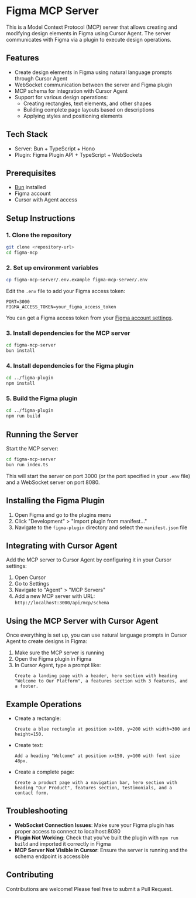 # Figma MCP Server

This is a Model Context Protocol (MCP) server that allows creating and modifying design elements in Figma using Cursor Agent. The server communicates with Figma via a plugin to execute design operations.

## Features

- Create design elements in Figma using natural language prompts through Cursor Agent
- WebSocket communication between the server and Figma plugin
- MCP schema for integration with Cursor Agent
- Support for various design operations:
  - Creating rectangles, text elements, and other shapes
  - Building complete page layouts based on descriptions
  - Applying styles and positioning elements

## Tech Stack

- Server: Bun + TypeScript + Hono
- Plugin: Figma Plugin API + TypeScript + WebSockets

## Prerequisites

- [Bun](https://bun.sh/) installed
- Figma account
- Cursor with Agent access

## Setup Instructions

### 1. Clone the repository

```bash
git clone <repository-url>
cd figma-mcp
```

### 2. Set up environment variables

```bash
cp figma-mcp-server/.env.example figma-mcp-server/.env
```

Edit the `.env` file to add your Figma access token:

```
PORT=3000
FIGMA_ACCESS_TOKEN=your_figma_access_token
```

You can get a Figma access token from your [Figma account settings](https://www.figma.com/developers/api#access-tokens).

### 3. Install dependencies for the MCP server

```bash
cd figma-mcp-server
bun install
```

### 4. Install dependencies for the Figma plugin

```bash
cd ../figma-plugin
npm install
```

### 5. Build the Figma plugin

```bash
cd ../figma-plugin
npm run build
```

## Running the Server

Start the MCP server:

```bash
cd figma-mcp-server
bun run index.ts
```

This will start the server on port 3000 (or the port specified in your `.env` file) and a WebSocket server on port 8080.

## Installing the Figma Plugin

1. Open Figma and go to the plugins menu
2. Click "Development" > "Import plugin from manifest..."
3. Navigate to the `figma-plugin` directory and select the `manifest.json` file

## Integrating with Cursor Agent

Add the MCP server to Cursor Agent by configuring it in your Cursor settings:

1. Open Cursor
2. Go to Settings
3. Navigate to "Agent" > "MCP Servers"
4. Add a new MCP server with URL: `http://localhost:3000/api/mcp/schema`

## Using the MCP Server with Cursor Agent

Once everything is set up, you can use natural language prompts in Cursor Agent to create designs in Figma:

1. Make sure the MCP server is running
2. Open the Figma plugin in Figma
3. In Cursor Agent, type a prompt like:
   ```
   Create a landing page with a header, hero section with heading "Welcome to Our Platform", a features section with 3 features, and a footer.
   ```

## Example Operations

- Create a rectangle:
  ```
  Create a blue rectangle at position x=100, y=200 with width=300 and height=150.
  ```

- Create text:
  ```
  Add a heading "Welcome" at position x=150, y=100 with font size 48px.
  ```

- Create a complete page:
  ```
  Create a product page with a navigation bar, hero section with heading "Our Product", features section, testimonials, and a contact form.
  ```

## Troubleshooting

- **WebSocket Connection Issues**: Make sure your Figma plugin has proper access to connect to localhost:8080
- **Plugin Not Working**: Check that you've built the plugin with `npm run build` and imported it correctly in Figma
- **MCP Server Not Visible in Cursor**: Ensure the server is running and the schema endpoint is accessible

## Contributing

Contributions are welcome! Please feel free to submit a Pull Request.
